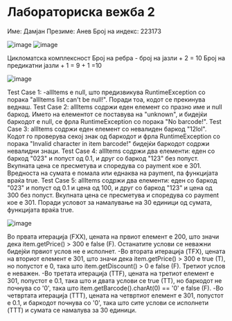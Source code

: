 # Лабораториска вежба 2

Име: Дамјан 
Презиме: Анев
Број на индекс: 223173


![image](https://github.com/DamjanAnev/SI_2024_lab2_223173/assets/166990673/f9a016c2-9fe2-4014-819e-ea70ec10e276)
![image](https://github.com/DamjanAnev/SI_2024_lab2_223173/assets/166990673/0e17ed5a-d39b-4130-b879-f90ba3a7564b)

Цикломатска комплексност
Број на ребра - број на јазли + 2 = 10 Број на предикатни јазли + 1 = 9 + 1 =10

![image](https://github.com/DamjanAnev/SI_2024_lab2_223173/assets/166990673/400ed671-27d5-47d9-a9d0-24aca63b462e)

Test Case 1:
-allItems е null, што предизвикува RuntimeException со порака "allItems list can't be null!". Поради тоа, кодот се прекинува веднаш.
Test Case 2:
allItems содржи еден елемент со празно име и null баркод. Името на елементот се поставува на "unknown", и бидејќи баркодот е null, се фрла RuntimeException со порака "No barcode!".
Test Case 3:
allItems содржи еден елемент со невалиден баркод "12lol". Кодот го проверува секој знак од баркодот и фрла RuntimeException со порака "Invalid character in item barcode!" бидејќи баркодот содржи невалидни знаци.
Test Case 4:
allItems содржи два елементи: еден со баркод "023" и попуст од 0.1, и друг со баркод "123" без попуст. Вкупната цена се пресметува и споредува со payment кое е 301. Вредноста на сумата е помала или еднаква на payment, па функцијата враќа true.
Test Case 5:
allItems содржи два елементи: еден со баркод "023" и попуст од 0.1 и цена од 100, и друг со баркод "123" и цена од 300 без попуст. Вкупната цена се пресметува и споредува со payment кое е 301. Поради условот за намалување на 30 единици од сумата, функцијата враќа true.

![image](https://github.com/DamjanAnev/SI_2024_lab2_223173/assets/166990673/c64168c9-2e7d-4d82-8b06-335584b193a0)

Во првата итерација (FXX), цената на првиот елемент е 200, што значи дека item.getPrice() > 300 е false (F). Останатите услови се неважни бидејќи првиот услов не е исполнет.
-Во втората итерација (TFX), цената на вториот елемент е 301, што значи дека item.getPrice() > 300 е true (T), но попустот е 0, така што item.getDiscount() > 0 е false (F). Третиот услов е неважен.
-Во третата итерација (TTF), цената на третиот елемент е 301, попустот е 0.1, така што и двата услови се true (TT), но баркодот не почнува со '0', така што item.getBarcode().charAt(0) == '0' е false (F).
-Во четвртата итерација (TTT), цената на четвртиот елемент е 301, попустот е 0.1, и баркодот почнува со '0', така што сите услови се исполнети (TTT) и сумата се намалува за 30 единици.



